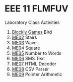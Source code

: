 # EEE 11 FLMFUV
Laboratory Class Activities

1. [Blockly Games](https://blockly-games.appspot.com/bird) Bird 
2. [ME02](me02) Stairs
3. [ME03](me03) Wave
4. [ME04](me04) Square
5. [ME05](me05) Number to Words
6. [ME06](me06) SMS Text
7. [ME07](me07) HTML Decoder
8. [ME08](me08) CSV Parser
9. [ME09](me09) Pointer Arithmetic
